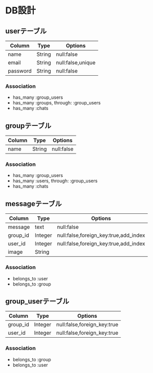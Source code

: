 # DB設計


## userテーブル
|Column|Type|Options|
|------|----|-------|
|name|String|null:false|
|email|String|null:false,unique|
|password|String|null:false|

### Association
- has_many :group_users
- has_many :groups, through: :group_users
- has_many :chats

## groupテーブル
|Column|Type|Options|
|------|----|-------|
|name|String|null:false|

### Association
- has_many :group_users
- has_many :users, through: :group_users
- has_many :chats


## messageテーブル
|Column|Type|Options|
|------|----|-------|
|message|text|null:false|
|group_id|Integer|null:false,foreign_key:true,add_index|
|user_id|Integer|null:false,foreign_key:true,add_index|
|image|String||

### Association
- belongs_to :user
- belongs_to :group

## group_userテーブル
|Column|Type|Options|
|------|----|-------|
|group_id|Integer|null:false,foreign_key:true|
|user_id|Integer|null:false,foreign_key:true|

### Association
- belongs_to :group
- belongs_to :user
